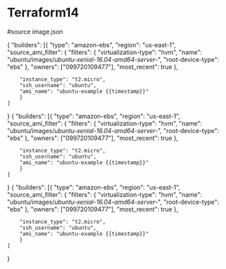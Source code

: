 # Terraform14
#source image.json

{
    "builders": [{
        "type": "amazon-ebs",
        "region": "us-east-1",
        "source_ami_filter": {
            "filters": {
                "virtualization-type": "hvm",
                "name": "ubuntu/images/*ubuntu-xenial-16.04-amd64-server-*",
                "root-device-type": "ebs"
        },
            "owners": ["099720109477"],
            "most_recent": true
        },
        
        "instance_type": "t2.micro",
        "ssh_username": "ubuntu",
        "ami_name": "ubuntu-example {{timestamp}}"
        }
    ]
}
{
    "builders": [{
        "type": "amazon-ebs",
        "region": "us-east-1",
        "source_ami_filter": {
            "filters": {
                "virtualization-type": "hvm",
                "name": "ubuntu/images/*ubuntu-xenial-16.04-amd64-server-*",
                "root-device-type": "ebs"
        },
            "owners": ["099720109477"],
            "most_recent": true
        },
        
        "instance_type": "t2.micro",
        "ssh_username": "ubuntu",
        "ami_name": "ubuntu-example {{timestamp}}"
        }
    ]
}
{
    "builders": [{
        "type": "amazon-ebs",
        "region": "us-east-1",
        "source_ami_filter": {
            "filters": {
                "virtualization-type": "hvm",
                "name": "ubuntu/images/*ubuntu-xenial-16.04-amd64-server-*",
                "root-device-type": "ebs"
        },
            "owners": ["099720109477"],
            "most_recent": true
        },
        
        "instance_type": "t2.micro",
        "ssh_username": "ubuntu",
        "ami_name": "ubuntu-example {{timestamp}}"
        }
    ]
}
